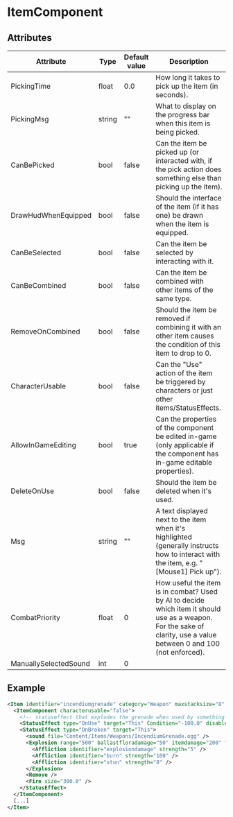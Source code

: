 # ItemComponent


## Attributes

| Attribute|Type|Default value|Description |
| ---|---|---|--- |
| PickingTime|float|0.0|How long it takes to pick up the item (in seconds). |
| PickingMsg|string|""|What to display on the progress bar when this item is being picked. |
| CanBePicked|bool|false|Can the item be picked up (or interacted with, if the pick action does something else than picking up the item). |
| DrawHudWhenEquipped|bool|false|Should the interface of the item (if it has one) be drawn when the item is equipped. |
| CanBeSelected|bool|false|Can the item be selected by interacting with it. |
| CanBeCombined|bool|false|Can the item be combined with other items of the same type. |
| RemoveOnCombined|bool|false|Should the item be removed if combining it with an other item causes the condition of this item to drop to 0. |
| CharacterUsable|bool|false|Can the "Use" action of the item be triggered by characters or just other items/StatusEffects. |
| AllowInGameEditing|bool|true|Can the properties of the component be edited in-game (only applicable if the component has in-game editable properties). |
| DeleteOnUse|bool|false|Should the item be deleted when it's used. |
| Msg|string|""|A text displayed next to the item when it's highlighted (generally instructs how to interact with the item, e.g. "[Mouse1] Pick up"). |
| CombatPriority|float|0|How useful the item is in combat? Used by AI to decide which item it should use as a weapon. For the sake of clarity, use a value between 0 and 100 (not enforced). |
| ManuallySelectedSound|int|0| |




## Example
```xml
<Item identifier="incendiumgrenade" category="Weapon" maxstacksize="8" cargocontaineridentifier="explosivecrate" tags="smallitem,weapon,explosive,demolitionsexpert" Scale="0.5" impactsoundtag="impact_metal_heavy">
  <ItemComponent characterusable="false">
    <!-- statuseffect that explodes the grenade when used by something else than a character (e.g. a detonator) -->
    <StatusEffect type="OnUse" target="This" Condition="-100.0" disabledeltatime="true" />
    <StatusEffect type="OnBroken" target="This">
      <sound file="Content/Items/Weapons/IncendiumGrenade.ogg" />
      <Explosion range="500" ballastfloradamage="50" itemdamage="200" force="0.1" smoke="false">
        <Affliction identifier="explosiondamage" strength="5" />
        <Affliction identifier="burn" strength="100" />
        <Affliction identifier="stun" strength="8" />
      </Explosion>
      <Remove />
      <Fire size="300.0" />
    </StatusEffect>
  </ItemComponent>
  [...]
</Item>
```

